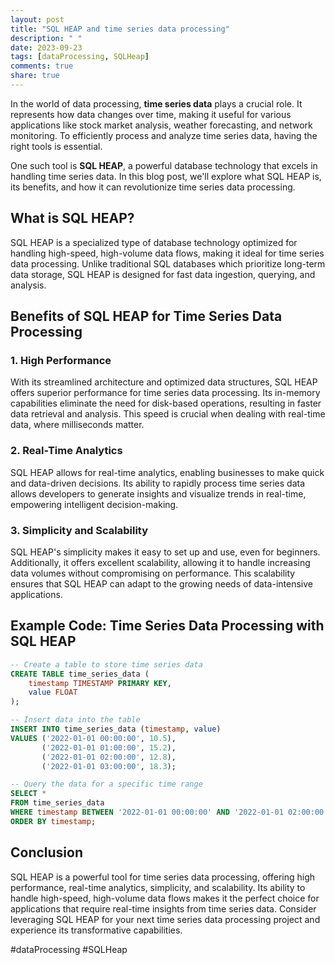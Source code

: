 ```yaml
---
layout: post
title: "SQL HEAP and time series data processing"
description: " "
date: 2023-09-23
tags: [dataProcessing, SQLHeap]
comments: true
share: true
---
```


In the world of data processing, **time series data** plays a crucial role. It represents how data changes over time, making it useful for various applications like stock market analysis, weather forecasting, and network monitoring. To efficiently process and analyze time series data, having the right tools is essential.

One such tool is **SQL HEAP**, a powerful database technology that excels in handling time series data. In this blog post, we'll explore what SQL HEAP is, its benefits, and how it can revolutionize time series data processing.

## What is SQL HEAP?

SQL HEAP is a specialized type of database technology optimized for handling high-speed, high-volume data flows, making it ideal for time series data processing. Unlike traditional SQL databases which prioritize long-term data storage, SQL HEAP is designed for fast data ingestion, querying, and analysis.

## Benefits of SQL HEAP for Time Series Data Processing

### 1. High Performance

With its streamlined architecture and optimized data structures, SQL HEAP offers superior performance for time series data processing. Its in-memory capabilities eliminate the need for disk-based operations, resulting in faster data retrieval and analysis. This speed is crucial when dealing with real-time data, where milliseconds matter.

### 2. Real-Time Analytics

SQL HEAP allows for real-time analytics, enabling businesses to make quick and data-driven decisions. Its ability to rapidly process time series data allows developers to generate insights and visualize trends in real-time, empowering intelligent decision-making.

### 3. Simplicity and Scalability

SQL HEAP's simplicity makes it easy to set up and use, even for beginners. Additionally, it offers excellent scalability, allowing it to handle increasing data volumes without compromising on performance. This scalability ensures that SQL HEAP can adapt to the growing needs of data-intensive applications.

## Example Code: Time Series Data Processing with SQL HEAP

```sql
-- Create a table to store time series data
CREATE TABLE time_series_data (
    timestamp TIMESTAMP PRIMARY KEY,
    value FLOAT
);

-- Insert data into the table
INSERT INTO time_series_data (timestamp, value)
VALUES ('2022-01-01 00:00:00', 10.5),
       ('2022-01-01 01:00:00', 15.2),
       ('2022-01-01 02:00:00', 12.8),
       ('2022-01-01 03:00:00', 18.3);

-- Query the data for a specific time range
SELECT *
FROM time_series_data
WHERE timestamp BETWEEN '2022-01-01 00:00:00' AND '2022-01-01 02:00:00'
ORDER BY timestamp;
```

## Conclusion

SQL HEAP is a powerful tool for time series data processing, offering high performance, real-time analytics, simplicity, and scalability. Its ability to handle high-speed, high-volume data flows makes it the perfect choice for applications that require real-time insights from time series data. Consider leveraging SQL HEAP for your next time series data processing project and experience its transformative capabilities.

#dataProcessing #SQLHeap